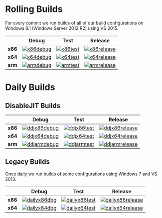 # Rolling Builds

For every commit we run builds of all of our build configurations on Windows 8.1 (Windows Server 2012 R2) using VS 2015.

|         | __Debug__ | __Test__ | __Release__ |
|:-------:|:---------:|:--------:|:-----------:|
| __x86__ | [![x86debug][x86dbgicon]][x86dbglink] | [![x86test][x86testicon]][x86testlink] | [![x86release][x86relicon]][x86rellink] |
| __x64__ | [![x64debug][x64dbgicon]][x64dbglink] | [![x64test][x64testicon]][x64testlink] | [![x64release][x64relicon]][x64rellink] |
| __arm__ | [![armdebug][armdbgicon]][armdbglink] | [![armtest][armtesticon]][armtestlink] | [![armrelease][armrelicon]][armrellink] |

[x86dbgicon]: http://dotnet-ci.cloudapp.net/job/Microsoft_ChakraCore/job/Microsoft_ChakraCore_x86_debug/badge/icon
[x86dbglink]: http://dotnet-ci.cloudapp.net/job/Microsoft_ChakraCore/job/Microsoft_ChakraCore_x86_debug/
[x86testicon]: http://dotnet-ci.cloudapp.net/job/Microsoft_ChakraCore/job/Microsoft_ChakraCore_x86_test/badge/icon
[x86testlink]: http://dotnet-ci.cloudapp.net/job/Microsoft_ChakraCore/job/Microsoft_ChakraCore_x86_test/
[x86relicon]: http://dotnet-ci.cloudapp.net/job/Microsoft_ChakraCore/job/Microsoft_ChakraCore_x86_release/badge/icon
[x86rellink]: http://dotnet-ci.cloudapp.net/job/Microsoft_ChakraCore/job/Microsoft_ChakraCore_x86_release/

[x64dbgicon]: http://dotnet-ci.cloudapp.net/job/Microsoft_ChakraCore/job/Microsoft_ChakraCore_x64_debug/badge/icon
[x64dbglink]: http://dotnet-ci.cloudapp.net/job/Microsoft_ChakraCore/job/Microsoft_ChakraCore_x64_debug/
[x64testicon]: http://dotnet-ci.cloudapp.net/job/Microsoft_ChakraCore/job/Microsoft_ChakraCore_x64_test/badge/icon
[x64testlink]: http://dotnet-ci.cloudapp.net/job/Microsoft_ChakraCore/job/Microsoft_ChakraCore_x64_test/
[x64relicon]: http://dotnet-ci.cloudapp.net/job/Microsoft_ChakraCore/job/Microsoft_ChakraCore_x64_release/badge/icon
[x64rellink]: http://dotnet-ci.cloudapp.net/job/Microsoft_ChakraCore/job/Microsoft_ChakraCore_x64_release/

[armdbgicon]: http://dotnet-ci.cloudapp.net/job/Microsoft_ChakraCore/job/Microsoft_ChakraCore_arm_debug/badge/icon
[armdbglink]: http://dotnet-ci.cloudapp.net/job/Microsoft_ChakraCore/job/Microsoft_ChakraCore_arm_debug/
[armtesticon]: http://dotnet-ci.cloudapp.net/job/Microsoft_ChakraCore/job/Microsoft_ChakraCore_arm_test/badge/icon
[armtestlink]: http://dotnet-ci.cloudapp.net/job/Microsoft_ChakraCore/job/Microsoft_ChakraCore_arm_test/
[armrelicon]: http://dotnet-ci.cloudapp.net/job/Microsoft_ChakraCore/job/Microsoft_ChakraCore_arm_release/badge/icon
[armrellink]: http://dotnet-ci.cloudapp.net/job/Microsoft_ChakraCore/job/Microsoft_ChakraCore_arm_release/

# Daily Builds

## DisableJIT Builds

|         | __Debug__ | __Test__ | __Release__ |
|:-------:|:---------:|:--------:|:-----------:|
| __x86__ | [![ddjx86debug][ddjx86dbgicon]][ddjx86dbglink] | [![ddjx86test][ddjx86testicon]][ddjx86testlink] | [![ddjx86release][ddjx86relicon]][ddjx86rellink] |
| __x64__ | [![ddjx64debug][ddjx64dbgicon]][ddjx64dbglink] | [![ddjx64test][ddjx64testicon]][ddjx64testlink] | [![ddjx64release][ddjx64relicon]][ddjx64rellink] |
| __arm__ | [![ddjarmdebug][ddjarmdbgicon]][ddjarmdbglink] | [![ddjarmtest][ddjarmtesticon]][ddjarmtestlink] | [![ddjarmrelease][ddjarmrelicon]][ddjarmrellink] |

[ddjx86dbgicon]: http://dotnet-ci.cloudapp.net/job/Microsoft_ChakraCore/job/Microsoft_ChakraCore_daily_disablejit_x86_debug/badge/icon
[ddjx86dbglink]: http://dotnet-ci.cloudapp.net/job/Microsoft_ChakraCore/job/Microsoft_ChakraCore_daily_disablejit_x86_debug/
[ddjx86testicon]: http://dotnet-ci.cloudapp.net/job/Microsoft_ChakraCore/job/Microsoft_ChakraCore_daily_disablejit_x86_test/badge/icon
[ddjx86testlink]: http://dotnet-ci.cloudapp.net/job/Microsoft_ChakraCore/job/Microsoft_ChakraCore_daily_disablejit_x86_test/
[ddjx86relicon]: http://dotnet-ci.cloudapp.net/job/Microsoft_ChakraCore/job/Microsoft_ChakraCore_daily_disablejit_x86_release/badge/icon
[ddjx86rellink]: http://dotnet-ci.cloudapp.net/job/Microsoft_ChakraCore/job/Microsoft_ChakraCore_daily_disablejit_x86_release/

[ddjx64dbgicon]: http://dotnet-ci.cloudapp.net/job/Microsoft_ChakraCore/job/Microsoft_ChakraCore_daily_disablejit_x64_debug/badge/icon
[ddjx64dbglink]: http://dotnet-ci.cloudapp.net/job/Microsoft_ChakraCore/job/Microsoft_ChakraCore_daily_disablejit_x64_debug/
[ddjx64testicon]: http://dotnet-ci.cloudapp.net/job/Microsoft_ChakraCore/job/Microsoft_ChakraCore_daily_disablejit_x64_test/badge/icon
[ddjx64testlink]: http://dotnet-ci.cloudapp.net/job/Microsoft_ChakraCore/job/Microsoft_ChakraCore_daily_disablejit_x64_test/
[ddjx64relicon]: http://dotnet-ci.cloudapp.net/job/Microsoft_ChakraCore/job/Microsoft_ChakraCore_daily_disablejit_x64_release/badge/icon
[ddjx64rellink]: http://dotnet-ci.cloudapp.net/job/Microsoft_ChakraCore/job/Microsoft_ChakraCore_daily_disablejit_x64_release/

[ddjarmdbgicon]: http://dotnet-ci.cloudapp.net/job/Microsoft_ChakraCore/job/Microsoft_ChakraCore_daily_disablejit_arm_debug/badge/icon
[ddjarmdbglink]: http://dotnet-ci.cloudapp.net/job/Microsoft_ChakraCore/job/Microsoft_ChakraCore_daily_disablejit_arm_debug/
[ddjarmtesticon]: http://dotnet-ci.cloudapp.net/job/Microsoft_ChakraCore/job/Microsoft_ChakraCore_daily_disablejit_arm_test/badge/icon
[ddjarmtestlink]: http://dotnet-ci.cloudapp.net/job/Microsoft_ChakraCore/job/Microsoft_ChakraCore_daily_disablejit_arm_test/
[ddjarmrelicon]: http://dotnet-ci.cloudapp.net/job/Microsoft_ChakraCore/job/Microsoft_ChakraCore_daily_disablejit_arm_release/badge/icon
[ddjarmrellink]: http://dotnet-ci.cloudapp.net/job/Microsoft_ChakraCore/job/Microsoft_ChakraCore_daily_disablejit_arm_release/

## Legacy Builds

Once daily we run builds of some configurations using Windows 7 and VS 2013.

|         | __Debug__ | __Test__ | __Release__ |
|:-------:|:---------------:|:--------------:|:-----------------:|
| __x86__ | [![dailyx86dbg][dailyx86dbgicon]][dailyx86dbglink] | [![dailyx86test][dailyx86testicon]][dailyx86testlink] | [![dailyx86release][dailyx86relicon]][dailyx86rellink] |
| __x64__ | [![dailyx64dbg][dailyx64dbgicon]][dailyx64dbglink] | [![dailyx64test][dailyx64testicon]][dailyx64testlink] | [![dailyx64release][dailyx64relicon]][dailyx64rellink] |

[dailyx86dbgicon]: http://dotnet-ci.cloudapp.net/job/Microsoft_ChakraCore/job/Microsoft_ChakraCore_daily_x86_debug_prtest/badge/icon
[dailyx86dbglink]: http://dotnet-ci.cloudapp.net/job/Microsoft_ChakraCore/job/Microsoft_ChakraCore_daily_x86_debug_prtest/
[dailyx86testicon]: http://dotnet-ci.cloudapp.net/job/Microsoft_ChakraCore/job/Microsoft_ChakraCore_daily_x86_test_prtest/badge/icon
[dailyx86testlink]: http://dotnet-ci.cloudapp.net/job/Microsoft_ChakraCore/job/Microsoft_ChakraCore_daily_x86_test_prtest/
[dailyx86relicon]: http://dotnet-ci.cloudapp.net/job/Microsoft_ChakraCore/job/Microsoft_ChakraCore_daily_x86_release_prtest/badge/icon
[dailyx86rellink]: http://dotnet-ci.cloudapp.net/job/Microsoft_ChakraCore/job/Microsoft_ChakraCore_daily_x86_release_prtest/

[dailyx64dbgicon]: http://dotnet-ci.cloudapp.net/job/Microsoft_ChakraCore/job/Microsoft_ChakraCore_daily_x64_debug_prtest/badge/icon
[dailyx64dbglink]: http://dotnet-ci.cloudapp.net/job/Microsoft_ChakraCore/job/Microsoft_ChakraCore_daily_x64_debug_prtest/
[dailyx64testicon]: http://dotnet-ci.cloudapp.net/job/Microsoft_ChakraCore/job/Microsoft_ChakraCore_daily_x64_test_prtest/badge/icon
[dailyx64testlink]: http://dotnet-ci.cloudapp.net/job/Microsoft_ChakraCore/job/Microsoft_ChakraCore_daily_x64_test_prtest/
[dailyx64relicon]: http://dotnet-ci.cloudapp.net/job/Microsoft_ChakraCore/job/Microsoft_ChakraCore_daily_x64_release_prtest/badge/icon
[dailyx64rellink]: http://dotnet-ci.cloudapp.net/job/Microsoft_ChakraCore/job/Microsoft_ChakraCore_daily_x64_release_prtest/